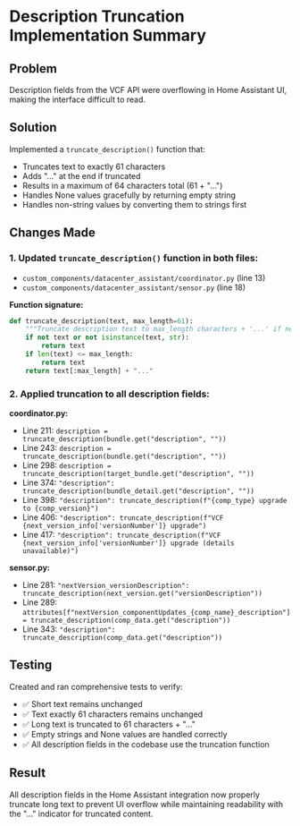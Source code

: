 # Description Truncation Implementation Summary

## Problem
Description fields from the VCF API were overflowing in Home Assistant UI, making the interface difficult to read.

## Solution
Implemented a `truncate_description()` function that:
- Truncates text to exactly 61 characters 
- Adds "..." at the end if truncated
- Results in a maximum of 64 characters total (61 + "...")
- Handles None values gracefully by returning empty string
- Handles non-string values by converting them to strings first

## Changes Made

### 1. Updated `truncate_description()` function in both files:
- `custom_components/datacenter_assistant/coordinator.py` (line 13)
- `custom_components/datacenter_assistant/sensor.py` (line 18)

**Function signature:**
```python
def truncate_description(text, max_length=61):
    """Truncate description text to max_length characters + '...' if needed."""
    if not text or not isinstance(text, str):
        return text
    if len(text) <= max_length:
        return text
    return text[:max_length] + "..."
```

### 2. Applied truncation to all description fields:

**coordinator.py:**
- Line 211: `description = truncate_description(bundle.get("description", ""))`
- Line 243: `description = truncate_description(bundle.get("description", ""))`
- Line 298: `description = truncate_description(target_bundle.get("description", ""))`
- Line 374: `"description": truncate_description(bundle_detail.get("description", ""))`
- Line 398: `"description": truncate_description(f"{comp_type} upgrade to {comp_version}")`
- Line 406: `"description": truncate_description(f"VCF {next_version_info['versionNumber']} upgrade")`
- Line 417: `"description": truncate_description(f"VCF {next_version_info['versionNumber']} upgrade (details unavailable)")`

**sensor.py:**
- Line 281: `"nextVersion_versionDescription": truncate_description(next_version.get("versionDescription"))`
- Line 289: `attributes[f"nextVersion_componentUpdates_{comp_name}_description"] = truncate_description(comp_data.get("description"))`
- Line 343: `"description": truncate_description(comp_data.get("description"))`

## Testing
Created and ran comprehensive tests to verify:
- ✅ Short text remains unchanged
- ✅ Text exactly 61 characters remains unchanged
- ✅ Long text is truncated to 61 characters + "..."
- ✅ Empty strings and None values are handled correctly
- ✅ All description fields in the codebase use the truncation function

## Result
All description fields in the Home Assistant integration now properly truncate long text to prevent UI overflow while maintaining readability with the "..." indicator for truncated content.
